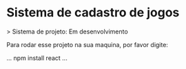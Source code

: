 <h1> Sistema de cadastro de jogos</h1>
> Sistema de projeto: Em desenvolvimento

Para rodar esse projeto na sua maquina, por favor digite:

...
npm install react
...
